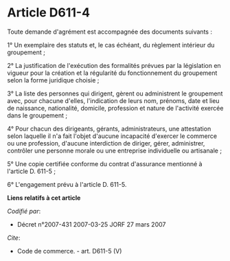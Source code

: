 # Article D611-4

Toute demande d'agrément est accompagnée des documents suivants :

1° Un exemplaire des statuts et, le cas échéant, du règlement intérieur du groupement ;

2° La justification de l'exécution des formalités prévues par la législation en vigueur pour la création et la régularité du
fonctionnement du groupement selon la forme juridique choisie ;

3° La liste des personnes qui dirigent, gèrent ou administrent le groupement avec, pour chacune d'elles, l'indication de
leurs nom, prénoms, date et lieu de naissance, nationalité, domicile, profession et nature de l'activité exercée dans le
groupement ;

4° Pour chacun des dirigeants, gérants, administrateurs, une attestation selon laquelle il n'a fait l'objet d'aucune
incapacité d'exercer le commerce ou une profession, d'aucune interdiction de diriger, gérer, administrer, contrôler une
personne morale ou une entreprise individuelle ou artisanale ;

5° Une copie certifiée conforme du contrat d'assurance mentionné à l'article D. 611-5 ;

6° L'engagement prévu à l'article D. 611-5.

**Liens relatifs à cet article**

_Codifié par_:

  - Décret n°2007-431 2007-03-25 JORF 27 mars 2007

_Cite_:

  - Code de commerce. - art. D611-5 (V)
